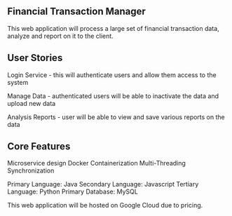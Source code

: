 Financial Transaction Manager
-----------------------------

This web application will process a large set of financial transaction data, analyze and report on it to the client.

User Stories
------------

Login Service - this will authenticate users and allow them access to the system

Manage Data - authenticated users will be able to inactivate the data and upload new data

Analysis Reports - user will be able to view and save various reports on the data

Core Features
-------------

Microservice design
Docker Containerization
Multi-Threading
Synchronization

Primary Language: Java
Secondary Language: Javascript
Tertiary Language: Python
Primary Database: MySQL

This web application will be hosted on Google Cloud due to pricing.